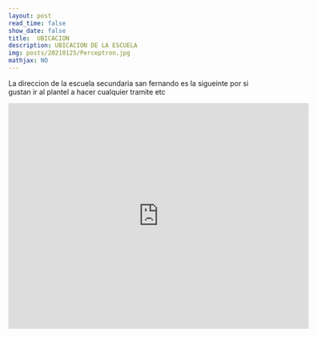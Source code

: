 ```yaml
---
layout: post
read_time: false
show_date: false
title:  UBICACION
description: UBICACION DE LA ESCUELA
img: posts/20210125/Perceptron.jpg 
mathjax: NO
---
```

La direccion de la escuela secundaria san fernando es la sigueinte por si gustan ir al plantel a hacer cualquier tramite etc
<iframe src="https://www.google.com/maps/embed?pb=!1m18!1m12!1m3!1d3762.7613546079865!2d-99.07038244980201!3d19.42271448682558!2m3!1f0!2f0!3f0!3m2!1i1024!2i768!4f13.1!3m3!1m2!1s0x85d1fc6f81302925%3A0x7dc084d40095b908!2sCentro%20de%20Estudios%20Tecnol%C3%B3gicos%20Industrial%20y%20de%20Servicios%20(CETis%2032)!5e0!3m2!1ses-419!2smx!4v1650853840649!5m2!1ses-419!2smx" width="600" height="450" style="border:0;" allowfullscreen="" loading="lazy" referrerpolicy="no-referrer-when-downgrade"></iframe>
